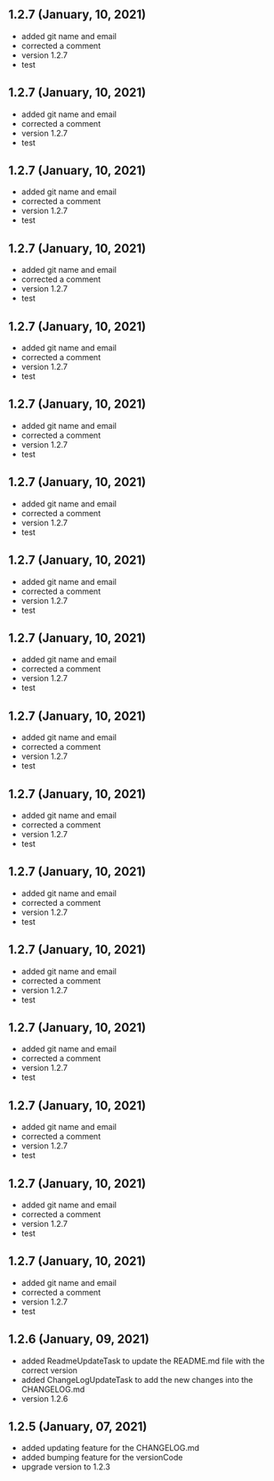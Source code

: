## 1.2.7 (January, 10, 2021) 
* added git name and email
* corrected a comment
* version 1.2.7
* test 

## 1.2.7 (January, 10, 2021) 
* added git name and email
* corrected a comment
* version 1.2.7
* test 

## 1.2.7 (January, 10, 2021) 
* added git name and email
* corrected a comment
* version 1.2.7
* test 

## 1.2.7 (January, 10, 2021) 
* added git name and email
* corrected a comment
* version 1.2.7
* test 

## 1.2.7 (January, 10, 2021) 
* added git name and email
* corrected a comment
* version 1.2.7
* test 

## 1.2.7 (January, 10, 2021) 
* added git name and email
* corrected a comment
* version 1.2.7
* test 

## 1.2.7 (January, 10, 2021) 
* added git name and email
* corrected a comment
* version 1.2.7
* test 

## 1.2.7 (January, 10, 2021) 
* added git name and email
* corrected a comment
* version 1.2.7
* test 

## 1.2.7 (January, 10, 2021) 
* added git name and email
* corrected a comment
* version 1.2.7
* test 

## 1.2.7 (January, 10, 2021) 
* added git name and email
* corrected a comment
* version 1.2.7
* test 

## 1.2.7 (January, 10, 2021) 
* added git name and email
* corrected a comment
* version 1.2.7
* test 

## 1.2.7 (January, 10, 2021) 
* added git name and email
* corrected a comment
* version 1.2.7
* test 

## 1.2.7 (January, 10, 2021) 
* added git name and email
* corrected a comment
* version 1.2.7
* test 

## 1.2.7 (January, 10, 2021) 
* added git name and email
* corrected a comment
* version 1.2.7
* test 

## 1.2.7 (January, 10, 2021) 
* added git name and email
* corrected a comment
* version 1.2.7
* test 

## 1.2.7 (January, 10, 2021) 
* added git name and email
* corrected a comment
* version 1.2.7
* test 

## 1.2.7 (January, 10, 2021) 
* added git name and email
* corrected a comment
* version 1.2.7
* test 

## 1.2.6 (January, 09, 2021) 
* added ReadmeUpdateTask to update the README.md file with the correct version
* added ChangeLogUpdateTask to add the new changes into the CHANGELOG.md
* version 1.2.6 

## 1.2.5 (January, 07, 2021)
* added updating feature for the CHANGELOG.md
* added bumping feature for the versionCode
* upgrade version to 1.2.3